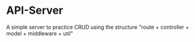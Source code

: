 # API-Server
A simple server to practice CRUD using the structure "route + controller + model + middleware + util"
